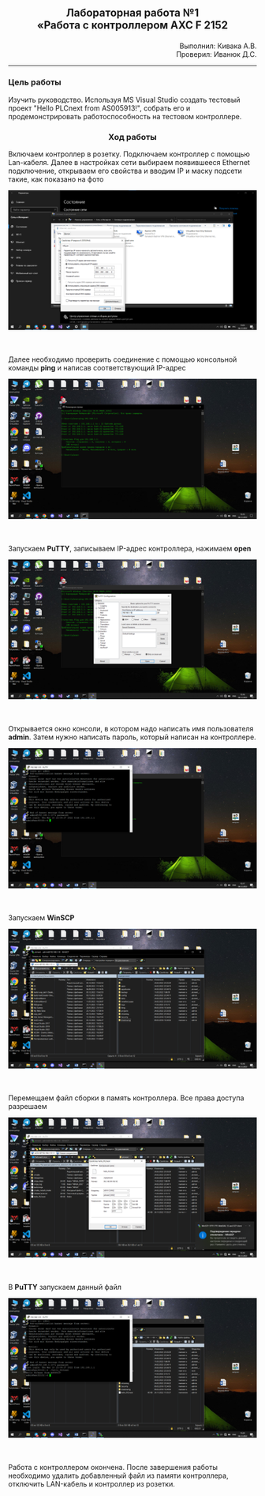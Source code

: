 ## <p align="center">Лабораторная работа №1</br>«Работа с контроллером **AXC F 2152**</p>

<p align="right">Выполнил: Кивака А.В.</br>
Проверил: Иванюк Д.С.</p>

***
### Цель работы
Изучить руководство. Используя MS Visual Studio создать тестовый проект "Hello PLCnext from AS005913!", собрать его и продемонстрировать работоспособность на тестовом контроллере.

 ### <p align = "center" >Ход работы</p>

Включаем контроллер в розетку. Подключаем контроллер с помощью Lan-кабеля.
Далее в настройках сети выбираем появившееся Ethernet подключение, открываем его свойства и вводим IP и маску подсети такие, как показано на фото

<p align="center">
<img src="img/img1.png">
</p>

<br><br>
Далее необходимо проверить соединение с помощью консольной команды **ping** и написав соответствующий IP-адрес

<p align="center">
<img src="img/img2.png">
</p>

<br><br>
Запускаем **PuTTY**, записываем IP-адрес контроллера, нажимаем **open**

<p align="center">
<img src="img/img3.png">
</p>

<br><br>
Открывается окно консоли, в котором надо написать имя пользователя **admin**. Затем нужно написать пароль, который написан на контроллере.

<p align="center">
<img src="img/img4.png">
</p>

<br><br>
Запускаем **WinSCP**
<p align="center">
<img src="img/img5.png">
</p>

<br><br>
Перемещаем файл сборки в память контроллера. Все права доступа разрешаем
<p align="center">
<img src="img/img6.png">
</p>

<br><br>
В **PuTTY** запускаем данный файл
<p align="center">
<img src="img/img7.png">
</p>

<br><br>
Работа с контроллером окончена. После завершения работы необходимо удалить добавленный файл из памяти контроллера, отключить LAN-кабель и контроллер из розетки.